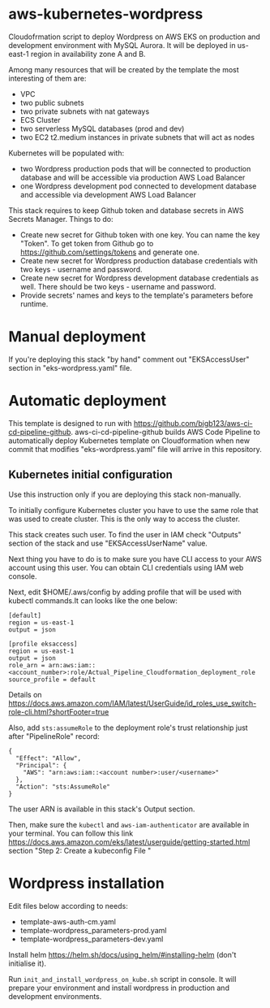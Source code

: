 # aws-kubernetes-wordpress
Cloudofrmation script to deploy Wordpress on AWS EKS on production and
development environment with MySQL Aurora. It will be deployed in us-east-1
region in availability zone A and B.

Among many resources that will be created by the template the most interesting
of them are:
- VPC
- two public subnets
- two private subnets with nat gateways
- ECS Cluster
- two serverless MySQL databases (prod and dev)
- two EC2 t2.medium instances in private subnets that will act as nodes

Kubernetes will be populated with:
- two Wordpress production pods that will be connected to production database
and will be accessible via production AWS Load Balancer
- one Wordpress development pod connected to development database and accessible
via development AWS Load Balancer

This stack requires to keep Github token and database secrets in AWS Secrets
Manager. Things to do:
- Create new secret for Github token with one key. You can name the key "Token".
To get token from Github go to https://github.com/settings/tokens and generate
one.
- Create new secret for Wordpress production database credentials with two
keys - username and password.
- Create new secret for Wordpress development database credentials as well.
There should be two keys - username and password.
- Provide secrets' names and keys to the template's parameters before runtime.

# Manual deployment
If you're deploying this stack "by hand" comment out "EKSAccessUser" section in
"eks-wordpress.yaml" file.

# Automatic deployment

This template is designed to run with
https://github.com/bigb123/aws-ci-cd-pipeline-github. aws-ci-cd-pipeline-github
builds AWS Code Pipeline to automatically deploy Kubernetes template on Cloudformation
when new commit that modifies "eks-wordpress.yaml" file will arrive in
this repository.

## Kubernetes initial configuration
Use this instruction only if you are deploying this stack non-manually.

To initially configure Kubernetes cluster you have to use the same role that
was used to create cluster. This is the only way to access the cluster.

This stack creates such user. To find the user in IAM check "Outputs" section of the
stack and use "EKSAccessUserName" value.

Next thing you have to do is to make sure you have CLI access to your AWS
account using this user. You can obtain CLI credentials using IAM web console.

Next, edit $HOME/.aws/config by adding profile that will be used with kubectl
commands.It can looks like the one below:

```
[default]
region = us-east-1
output = json

[profile eksaccess]
region = us-east-1
output = json
role_arn = arn:aws:iam::<account_number>:role/Actual_Pipeline_Cloudformation_deployment_role
source_profile = default
```

Details on https://docs.aws.amazon.com/IAM/latest/UserGuide/id_roles_use_switch-role-cli.html?shortFooter=true

Also, add `sts:assumeRole` to the deployment role's trust relationship just after
"PipelineRole" record:
```
{
  "Effect": "Allow",
  "Principal": {
    "AWS": "arn:aws:iam::<account number>:user/<username>"
  },
  "Action": "sts:AssumeRole"
}
```
The user ARN is available in this stack's Output section.

Then, make sure the `kubectl` and `aws-iam-authenticator` are available in your
terminal. You can follow this link
https://docs.aws.amazon.com/eks/latest/userguide/getting-started.html section
"Step 2: Create a kubeconfig File "

# Wordpress installation
Edit files below according to needs:
- template-aws-auth-cm.yaml
- template-wordpress_parameters-prod.yaml
- template-wordpress_parameters-dev.yaml

Install helm https://helm.sh/docs/using_helm/#installing-helm (don't initialise
it).

Run `init_and_install_wordpress_on_kube.sh` script in console. It will prepare
your environment and install wordpress in production and development
environments.
